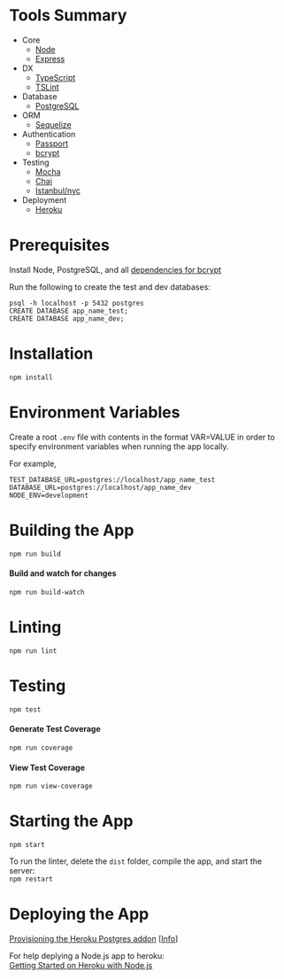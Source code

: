 Tools Summary
============
* Core
    * [Node](https://nodejs.org/api/)
    * [Express](https://expressjs.com/)
* DX
    * [TypeScript](https://www.typescriptlang.org/docs/home.html)
    * [TSLint](https://palantir.github.io/tslint/rules/)
* Database
    * [PostgreSQL](https://www.postgresql.org/)
* ORM
    * [Sequelize](http://docs.sequelizejs.com/)
* Authentication
    * [Passport](http://www.passportjs.org/docs/) 
    * [bcrypt](https://www.npmjs.com/package/bcrypt)
* Testing
    * [Mocha](https://mochajs.org/)
    * [Chai](http://www.chaijs.com/api/bdd/)
    * [Istanbul/nyc](https://www.npmjs.com/package/nyc)
* Deployment
    * [Heroku](https://heroku.com/)

Prerequisites
============
Install Node, PostgreSQL, and all [dependencies for bcrypt](https://www.npmjs.com/package/bcrypt#dependencies)

Run the following to create the test and dev databases:
```
psql -h localhost -p 5432 postgres
CREATE DATABASE app_name_test;
CREATE DATABASE app_name_dev;
```

Installation
============
`npm install`

Environment Variables
============

Create a root `.env` file with contents in the format VAR=VALUE in order to specify environment variables when running the app locally.

For example,
```
TEST_DATABASE_URL=postgres://localhost/app_name_test
DATABASE_URL=postgres://localhost/app_name_dev
NODE_ENV=development
```

Building the App
============
`npm run build`

#### Build and watch for changes
`npm run build-watch`

Linting
============
`npm run lint`

Testing
============
`npm test`

#### Generate Test Coverage
`npm run coverage`

#### View Test Coverage
`npm run view-coverage`

Starting the App
============

`npm start`

To run the linter, delete the `dist` folder, compile the app, and start the server:\
`npm restart`

Deploying the App
============
[Provisioning the Heroku Postgres addon](https://devcenter.heroku.com/articles/heroku-postgresql#provisioning-heroku-postgres) [[Info](https://elements.heroku.com/addons/heroku-postgresql)] 


For help deplying a Node.js app to heroku:\
[Getting Started on Heroku with Node.js](https://devcenter.heroku.com/articles/getting-started-with-nodejs)